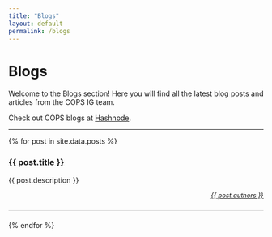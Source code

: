 ```yaml
---
title: "Blogs"
layout: default
permalink: /blogs
---
```


# Blogs

Welcome to the Blogs section! Here you will find all the latest blog posts and articles from the COPS IG team.

Check out COPS blogs at [Hashnode](https://blogs.copsiitbhu.co.in/).

---

{% for post in site.data.posts %}
<div style="margin-bottom: 20px; border-bottom: 1px solid #ccc; padding-bottom: 10px;">
  <h3>
    <a href="{{ post.link.url }}">
      {{ post.title }}
    </a>
  </h3>
  <p>{{ post.description }}</p>
  <p style="text-align: right; font-size: 0.9em; font-style: italic;">
    <a href="{{ post.authorsurl }}">{{ post.authors }}</a>
  </p>
</div>
{% endfor %}



